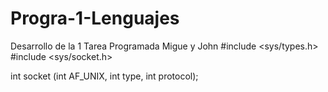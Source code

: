 Progra-1-Lenguajes
==================

Desarrollo de la 1 Tarea Programada
Migue y John
#include <sys/types.h>
#include <sys/socket.h>

int socket (int AF_UNIX, int type, int protocol);
